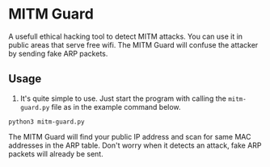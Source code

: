 # MITM Guard

A usefull ethical hacking tool to detect MITM attacks. You can use it in public areas that serve free wifi. The MITM Guard will confuse the attacker by sending fake ARP packets.

## Usage

1. It's quite simple to use. Just start the program with calling the `mitm-guard.py` file as in the example command below.
```
python3 mitm-guard.py
```

The MITM Guard will find your public IP address and scan for same MAC addresses in the ARP table. Don't worry when it detects an attack, fake ARP packets will already be sent.

